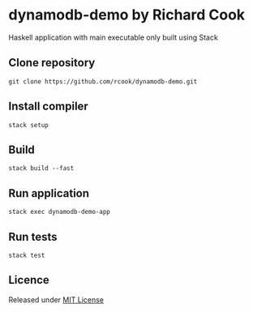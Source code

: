 # dynamodb-demo by Richard Cook

Haskell application with main executable only built using Stack

## Clone repository

```
git clone https://github.com/rcook/dynamodb-demo.git
```

## Install compiler

```
stack setup
```

## Build

```
stack build --fast
```

## Run application

```
stack exec dynamodb-demo-app
```

## Run tests

```
stack test
```

## Licence

Released under [MIT License][licence]

[licence]: LICENSE
